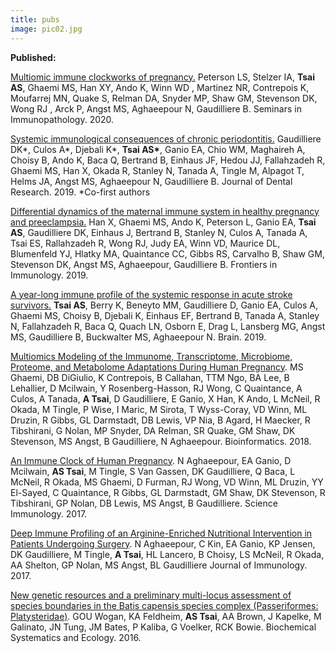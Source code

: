 ```yaml
---
title: pubs
image: pic02.jpg
---
```

<p class="p1"><strong>Published:</strong></p>

<p> <a href="https://doi.org/10.1007/s00281-019-00772-1">Multiomic immune clockworks of pregnancy.</a> Peterson LS, Stelzer IA, <b>Tsai AS</b>, Ghaemi MS, Han XY, Ando K, Winn WD , Martinez NR, Contrepois K, Moufarrej MN, Quake S, Relman DA, Snyder MP, Shaw GM, Stevenson DK, Wong RJ , Arck P, Angst MS, Aghaeepour N, Gaudilliere B. Seminars in Immunopathology. 2020.

<p> <a href="https://journals.sagepub.com/doi/abs/10.1177/0022034519857714">Systemic immunological consequences of chronic periodontitis.</a> Gaudilliere DK*, Culos A*, Djebali K*, <b>Tsai AS*</b>, Ganio EA, Chio WM, Maghaireh A, Choisy B, Ando K, Baca Q, Bertrand B, Einhaus JF, Hedou JJ, Fallahzadeh R, Ghaemi MS, Han X, Okada R, Stanley N, Tanada A, Tingle M, Alpagot T, Helms JA, Angst MS, Aghaeepour N, Gaudilliere B.  Journal of Dental Research. 2019. *Co-first authors </p>

<p> <a href="https://www.frontiersin.org/articles/10.3389/fimmu.2019.01305/abstract">Differential dynamics of the maternal immune system in healthy pregnancy and preeclampsia.</a> Han X, Ghaemi MS, Ando K, Peterson L, Ganio EA, <b>Tsai AS</b>, Gaudilliere DK, Einhaus J, Bertrand B, Stanley N, Culos A, Tanada A, Tsai ES, Rallahzadeh R, Wong RJ, Judy EA, Winn VD, Maurice DL, Blumenfeld YJ, Hlatky MA, Quaintance CC, Gibbs RS, Carvalho B, Shaw GM, Stevenson DK, Angst MS, Aghaeepour, Gaudilliere B.  Frontiers in Immunology. 2019.</p>


<p> <a href="https://academic.oup.com/brain/advance-article/doi/10.1093/brain/awz022/5373058">A year-long immune profile of the systemic response in acute stroke survivors.</a> <b>Tsai AS</b>, Berry K, Beneyto MM, Gaudilliere D, Ganio EA, Culos A, Ghaemi MS, Choisy B, Djebali K, Einhaus EF, Bertrand B, Tanada A, Stanley N, Fallahzadeh R, Baca Q, Quach LN, Osborn E, Drag L, Lansberg MG, Angst MS, Gaudilliere B, Buckwalter MS, Aghaeepour N. Brain. 2019. <p>

<p> <a href="https://academic.oup.com/bioinformatics/advance-article/doi/10.1093/bioinformatics/bty537/5047759">Multiomics Modeling of the Immunome, Transcriptome, Microbiome, Proteome, and Metabolome Adaptations During Human Pregnancy</a>. MS Ghaemi, DB DiGiulio, K Contrepois, B Callahan, TTM Ngo, BA Lee, B Lehallier, D Mcilwain, Y Rosenberg-Hasson, RJ Wong, C Quaintance, A Culos, A Tanada, <b>A Tsai</b>, D Gaudilliere, E Ganio, X Han, K Ando, L McNeil, R Okada, M Tingle, P Wise, I Maric, M Sirota, T Wyss-Coray, VD Winn, ML Druzin, R Gibbs, GL Darmstadt, DB Lewis, VP Nia, B Agard, H Maecker, R Tibshirani, G Nolan, MP Snyder, DA Relman, SR Quake, GM Shaw, DK Stevenson, MS Angst, B Gaudilliere, N Aghaeepour. Bioinformatics. 2018. </p>

<p><a href="http://immunology.sciencemag.org/content/2/15/eaan2946">An Immune Clock of Human Pregnancy</a>. N Aghaeepour, EA Ganio, D Mcilwain, <b>AS Tsai</b>, M Tingle, S Van Gassen, DK Gaudilliere, Q Baca, L McNeil, R Okada, MS Ghaemi, D Furman, RJ Wong, VD Winn, ML Druzin, YY El-Sayed, C Quaintance, R Gibbs, GL Darmstadt, GM Shaw, DK Stevenson, R Tibshirani, GP Nolan, DB Lewis, MS Angst, B Gaudilliere. Science Immunology. 2017. </p>

<p><a href="http://www.jimmunol.org/content/199/6/2171">Deep Immune Profiling of an Arginine-Enriched Nutritional Intervention in Patients Undergoing Surgery</a>. N Aghaeepour, C Kin, EA Ganio, KP Jensen, DK Gaudilliere, M Tingle, <b>A Tsai</b>, HL Lancero, B Choisy, LS McNeil, R Okada, AA Shelton, GP Nolan, MS Angst, BL Gaudilliere Journal of Immunology. 2017. </p>

<p><a href="https://www.sciencedirect.com/science/article/pii/S0305197816300072">New genetic resources and a preliminary multi-locus assessment of species boundaries in the Batis capensis species complex (Passeriformes: Platysteridae)</a>. GOU Wogan, KA Feldheim, <b>AS Tsai</b>, AA Brown, J Kapelke, M Galinato, JN Tung, JM Bates, P Kaliba, G Voelker, RCK Bowie. Biochemical Systematics and Ecology. 2016.</p>
